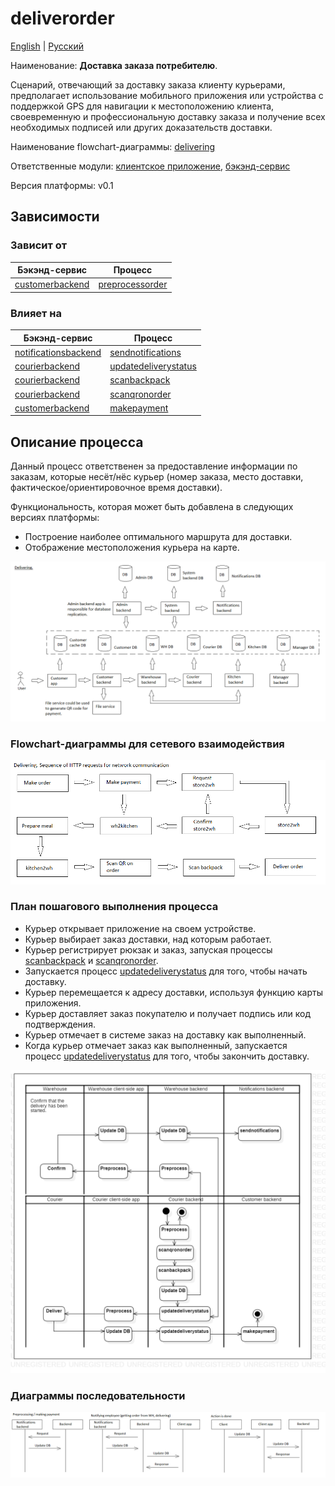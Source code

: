 # deliverorder

[English](deliverorder.md) | [Русский](deliverorder.ru.md)

Наименование: **Доставка заказа потребителю**.

Сценарий, отвечающий за доставку заказа клиенту курьерами, предполагает использование мобильного приложения или устройства с поддержкой GPS для навигации к местоположению клиента, своевременную и профессиональную доставку заказа и получение всех необходимых подписей или других доказательств доставки.

Наименование flowchart-диаграммы: [delivering](../../flowchartsteps/delivering/README.ru.md)

Ответственные модули: [клиентское приложение](../../frontend/courierclient.ru.md), [бэкэнд-сервис](../../backend/courierbackend.ru.md)

Версия платформы: v0.1

## Зависимости

### Зависит от

| Бэкэнд-сервис | Процесс |
| --- | ---- |
| [customerbackend](../../backend/customerbackend.ru.md) | [preprocessorder](../delivering/preprocessorder.ru.md) |

### Влияет на

| Бэкэнд-сервис | Процесс |
| --- | ---- |
| [notificationsbackend](../../backend/notificationsbackend.ru.md) | [sendnotifications](../notificationsbackend/sendnotifications.ru.md) |
| [courierbackend](../../backend/courierbackend.ru.md) | [updatedeliverystatus](../delivering/updatedeliverystatus.ru.md) |
| [courierbackend](../../backend/courierbackend.ru.md) | [scanbackpack](../delivering/scanbackpack.ru.md) |
| [courierbackend](../../backend/courierbackend.ru.md) | [scanqronorder](../delivering/scanqronorder.ru.md) |
| [customerbackend](../../backend/customerbackend.ru.md) | [makepayment](../delivering/makepayment.ru.md) |

## Описание процесса

Данный процесс ответственен за предоставление информации по заказам, которые несёт/нёс курьер (номер заказа, место доставки, фактическое/ориентировочное время доставки).

Функциональность, которая может быть добавлена в следующих версиях платформы:
- Построение наиболее оптимального маршрута для доставки.
- Отображение местоположения курьера на карте.

![delivering_overall](../../img/processpatterns/delivering_overall.png)

### Flowchart-диаграммы для сетевого взаимодействия

![overall.delivering](../../img/flowcharts/overall.delivering.png)

### План пошагового выполнения процесса

- Курьер открывает приложение на своем устройстве.
- Курьер выбирает заказ доставки, над которым работает.
- Курьер регистрирует рюкзак и заказ, запуская процессы [scanbackpack](scanbackpack.ru.md) и [scanqronorder](scanqronorder.ru.md).
- Запускается процесс [updatedeliverystatus](../delivering/updatedeliverystatus.ru.md) для того, чтобы начать доставку.
- Курьер перемещается к адресу доставки, используя функцию карты приложения.
- Курьер доставляет заказ покупателю и получает подпись или код подтверждения.
- Курьер отмечает в системе заказ на доставку как выполненный.
- Когда курьер отмечает заказ как выполненный, запускается процесс [updatedeliverystatus](../delivering/updatedeliverystatus.ru.md) для того, чтобы закончить доставку.

![courier.deliverorder](../../img/activitydiagrams/courier.deliverorder.png)

### Диаграммы последовательности

![courier.deliverorder](../../img/sequencediagram/courier.deliverorder.png)
